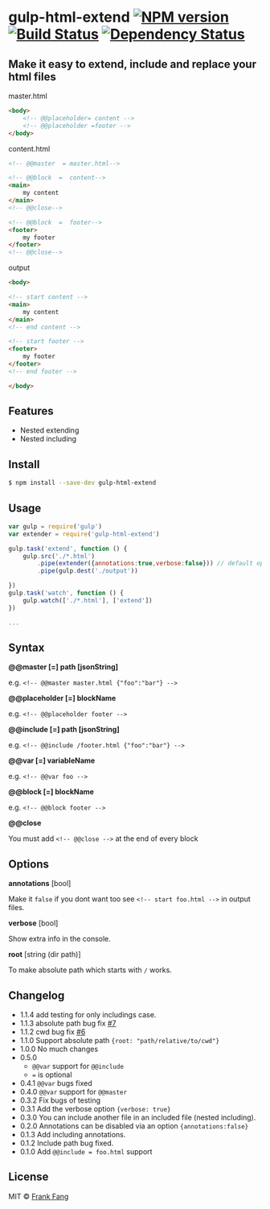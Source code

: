 # gulp-html-extend [![NPM version][npm-image]][npm-url] [![Build Status][travis-image]][travis-url] [![Dependency Status][depstat-image]][depstat-url]

## Make it easy to extend, include and replace your html files

master.html

```html
<body>
    <!-- @@placeholder= content -->
    <!-- @@placeholder =footer -->
</body>
```

content.html

```html
<!-- @@master  = master.html-->

<!-- @@block  =  content-->
<main>
    my content
</main>
<!-- @@close-->

<!-- @@block  =  footer-->
<footer>
    my footer
</footer>
<!-- @@close-->

```

output

```html
<body>

<!-- start content -->
<main>
    my content
</main>
<!-- end content -->

<!-- start footer -->
<footer>
    my footer
</footer>
<!-- end footer -->

</body>
```

## Features

* Nested extending
* Nested including

## Install

```sh
$ npm install --save-dev gulp-html-extend
```


## Usage

```js
var gulp = require('gulp')
var extender = require('gulp-html-extend')

gulp.task('extend', function () {
    gulp.src('./*.html')
        .pipe(extender({annotations:true,verbose:false})) // default options
        .pipe(gulp.dest('./output'))

})
gulp.task('watch', function () {
    gulp.watch(['./*.html'], ['extend'])
})

...
```

## Syntax

**@@master [=] path [jsonString]**

e.g. `<!-- @@master master.html {"foo":"bar"} -->`

**@@placeholder [=] blockName**

e.g. `<!-- @@placeholder footer -->`

**@@include [=] path [jsonString]**

e.g. `<!-- @@include /footer.html {"foo":"bar"} -->`

**@@var [=] variableName**

e.g. `<!-- @@var foo -->`

**@@block [=] blockName**

e.g. `<!-- @@block footer -->`

**@@close**

You must add `<!-- @@close -->` at the end of every block


## Options

**annotations** [bool]

Make it `false` if you dont want too see `<!-- start foo.html -->` in output files.

**verbose** [bool]

Show extra info in the console.

**root** [string (dir path)]

To make absolute path which starts with `/` works.

## Changelog
* 1.1.4 add testing for only includings case.
* 1.1.3 absolute path bug fix [#7](https://github.com/FrankFang/gulp-html-extend/issues/7)
* 1.1.2 cwd bug fix [#6](https://github.com/FrankFang/gulp-html-extend/issues/6)
* 1.1.0 Support absolute path `{root: "path/relative/to/cwd"}`
* 1.0.0 No much changes
* 0.5.0
    * `@@var` support for `@@include`
    * `=` is optional
* 0.4.1 `@@var` bugs fixed
* 0.4.0 `@@var` support for `@@master`
* 0.3.2 Fix bugs of testing
* 0.3.1 Add the verbose option `{verbose: true}`
* 0.3.0 You can include another file in an included file (nested including).
* 0.2.0 Annotations can be disabled via an option `{annotations:false}`
* 0.1.3 Add including annotations.
* 0.1.2 Include path bug fixed.
* 0.1.0 Add `@@include = foo.html` support

## License

MIT &copy; [Frank Fang](http://frankfang.com)


[npm-url]: https://npmjs.org/package/gulp-html-extend
[npm-image]: https://badge.fury.io/js/gulp-html-extend.svg
[travis-url]: https://travis-ci.org/FrankFang/gulp-html-extend
[travis-image]: https://travis-ci.org/FrankFang/gulp-html-extend.svg?branch=master
[coveralls-url]: https://coveralls.io/r/FrankFang/gulp-html-extend
[coveralls-image]: https://coveralls.io/repos/FrankFang/gulp-html-extend/badge.png
[depstat-url]: https://david-dm.org/FrankFang/gulp-html-extend
[depstat-image]: https://david-dm.org/FrankFang/gulp-html-extend.svg
